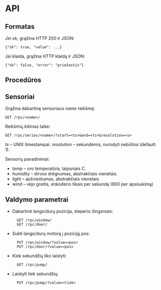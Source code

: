 # API

## Formatas

Jei ok, grąžina HTTP 200 ir JSON:

    {"ok": true, "value": ...}

Jei klaida, grąžina HTTP klaidą ir JSON:

    {"ok": false, "error": "priežastis"}

## Procedūros

## Sensoriai

Grąžina dabartinę sensoriaus _name_ reikšmę:

    GET /rpc/<name>/

Reikšmių kitimas laike:

    GET /rpc/series/<name>/?start=<ts>&end=<ts>&resolution=<s>

_ts_ – UNIX timestampai. _resolution_ – sekundėmis, nurodyti nebūtina (default: 1).

Sensorių pavadinimai:
* _temp_ – oro temperatūra, laipsniais C.
* _humidity_ – dirvos drėgnumas, abstrakčiais vienetais.
* _light_ – apšviestumas, abstrakčiais vienetais
* _wind_ – vėjo greitis, enkoderio tikais per sekundę (600 per apsisukimą)


## Valdymo parametrai

* Dabartinė lango/durų pozicija, steperio žingsniais:

        GET /rpc/window/
        GET /rpc/door/

* Sukti lango/durų motorą į poziciją _pos_:

        PUT /rpc/window/?value=<pos>
        PUT /rpc/door/?value=<pos>

* Kiek sekundžių liko laistyti:

        GET /rpc/pump/

* Laistyti _tiek_ sekundžių:

        PUT /rpc/pump/?value=<tiek>


